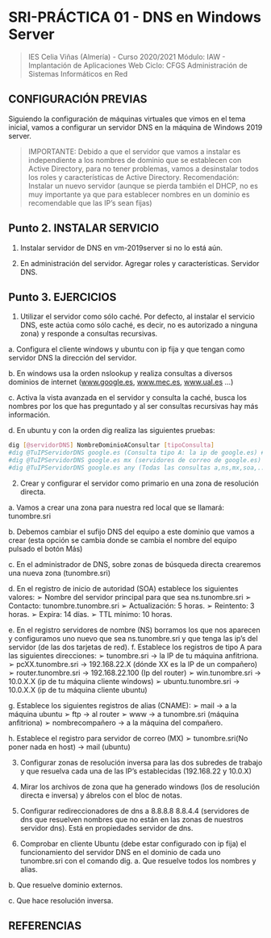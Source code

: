 # SRI-PRÁCTICA 01 - DNS en Windows Server
> IES Celia Viñas (Almería) - Curso 2020/2021 
> Módulo: IAW - Implantación de Aplicaciones Web 
> Ciclo: CFGS Administración de Sistemas Informáticos en Red 

## CONFIGURACIÓN PREVIAS
Siguiendo la configuración de máquinas virtuales que vimos en el tema inicial, vamos a configurar un servidor DNS en la máquina de Windows 2019 server.

> IMPORTANTE: Debido a que el servidor que vamos a instalar es independiente a los nombres de dominio que se establecen con Active Directory, para no tener problemas, vamos a desinstalar todos los roles y características de Active Directory. Recomendación: Instalar un nuevo servidor (aunque se pierda también el DHCP, no es muy importante ya que para establecer nombres en un dominio es recomendable que las IP’s sean fijas) 

## Punto 2. INSTALAR SERVICIO 
1. Instalar servidor de DNS en vm-2019server si no lo está aún. 

2. En administración del servidor. Agregar roles y características. Servidor DNS. 

## Punto 3. EJERCICIOS 
1. Utilizar el servidor como sólo caché. Por defecto, al instalar el servicio DNS, este actúa como sólo caché, es decir, no es autorizado a ninguna zona) y responde a consultas recursivas. 

a. Configura el cliente windows y ubuntu con ip fija y que tengan como servidor DNS la dirección del servidor. 

b. En windows usa la orden nslookup y realiza consultas a diversos dominios de internet (www.google.es, www.mec.es, www.ual.es …) 

c. Activa la vista avanzada en el servidor y consulta la caché, busca los nombres por los que has preguntado y al ser consultas recursivas hay más información. 

d. En ubuntu y con la orden dig realiza las siguientes pruebas: 
```bash
dig [@servidorDNS] NombreDominioAConsultar [tipoConsulta] 
#dig @TuIPServidorDNS google.es (Consulta tipo A: la ip de google.es) #dig @TuIPServidorDNS google.es a (Consulta tipo A: la ip de google.es) #dig @TuIPServidorDNS google.es ns (servidores de DNS de google.es) 
#dig @TuIPServidorDNS google.es mx (servidores de correo de google.es) #dig @TuIPServidorDNS google.es soa (consulta l registro de la zona google.es) 
#dig @TuIPServidorDNS google.es any (Todas las consultas a,ns,mx,soa,...) #dig @TuIPServidorDNS -x 193.147.117.38 (consulta inversa IP --> nombre) 
```

2. Crear y configurar el servidor como primario en una zona de resolución directa. 

a. Vamos a crear una zona para nuestra red local que se llamará: tunombre.sri 

b. Debemos cambiar el sufijo DNS del equipo a este dominio que vamos a crear (esta opción se cambia donde se cambia el nombre del equipo pulsado el botón Más) 

c. En el administrador de DNS, sobre zonas de búsqueda directa crearemos una nueva zona (tunombre.sri) 

d. En el registro de inicio de autoridad (SOA) establece los siguientes valores: ➢ Nombre del servidor principal para que sea ns.tunombre.sri 
➢ Contacto: tunombre.tunombre.sri 
➢ Actualización: 5 horas. 
➢ Reintento: 3 horas. 
➢ Expira: 14 días. 
➢ TTL mínimo: 10 horas. 

e. En el registro servidores de nombre (NS) borramos los que nos aparecen y configuramos uno nuevo que sea ns.tunombre.sri y que tenga las ip’s del servidor (de las dos tarjetas de red). 
f. Establece los registros de tipo A para las siguientes direcciones: 
➢ tunombre.sri → la IP de tu máquina anfitriona. 
➢ pcXX.tunombre.sri → 192.168.22.X (dónde XX es la IP de un compañero) 
➢ router.tunombre.sri → 192.168.22.100 (Ip del router) 
➢ win.tunombre.sri → 10.0.X.X (ip de tu máquina cliente windows) 
➢ ubuntu.tunombre.sri → 10.0.X.X (ip de tu máquina cliente ubuntu) 

g. Establece los siguientes registros de alias (CNAME): 
➢ mail → a la máquina ubuntu 
➢ ftp → al router 
➢ www → a tunombre.sri (máquina anfitriona) 
➢ nombrecompañero → a la máquina del compañero. 

h. Establece el registro para servidor de correo (MX) 
➢ tunombre.sri(No poner nada en host) → mail (ubuntu) 

3. Configurar zonas de resolución inversa para las dos subredes de trabajo y que resuelva cada una de las IP’s establecidas (192.168.22 y 10.0.X) 

4. Mirar los archivos de zona que ha generado windows (los de resolución directa e inversa) y ábrelos con el bloc de notas. 

5. Configurar redireccionadores de dns a 8.8.8.8 8.8.4.4 (servidores de dns que resuelven nombres que no están en las zonas de nuestros servidor dns). Está en propiedades servidor de dns. 

6. Comprobar en cliente Ubuntu (debe estar configurado con ip fija) el funcionamiento del servidor DNS en el dominio de cada uno tunombre.sri con el comando dig. a. Que resuelve todos los nombres y alias. 

b. Que resuelve dominio externos. 

c. Que hace resolución inversa. 

## REFERENCIAS

